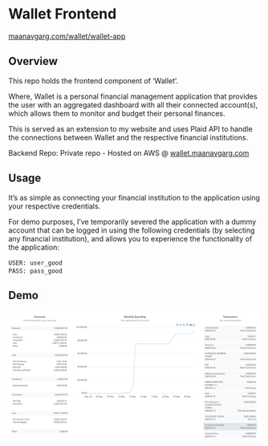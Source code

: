 # Wallet Frontend
[maanavgarg.com/wallet/wallet-app](https://maanavgarg.com/wallet/wallet-app.html)

## Overview
This repo holds the frontend component of ‘Wallet’.

Where, Wallet is a personal financial management application that provides the user with an aggregated dashboard with all their connected account(s), which allows them to monitor and budget their personal finances.

This is served as an extension to my website and uses Plaid API to handle the connections between Wallet and the respective financial institutions. 

Backend Repo: Private repo - Hosted on AWS @ [wallet.maanavgarg.com](http://wallet.maanavgarg.com)

## Usage
It’s as simple as connecting your financial institution to the application using your respective credentials. 

For demo purposes, I’ve temporarily severed the application with a dummy account that can be logged in using the following credentials (by selecting any financial institution), and allows you to experience the functionality of the application:
```
USER: user_good
PASS: pass_good
```

## Demo
![demo](https://raw.githubusercontent.com/Maanav-G/wallet/master/demo.png)


